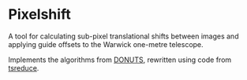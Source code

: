 # Pixelshift

A tool for calculating sub-pixel translational shifts between images and applying guide offsets to the Warwick one-metre telescope.

Implements the algorithms from [DONUTS](http://adsabs.harvard.edu/abs/2013PASP..125..548M), rewritten using code from [tsreduce](https://github.com/pchote/tsreduce/).